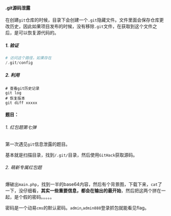 #### .git源码泄露

在创建`git`仓库的时候，目录下会创建一个`.git`隐藏文件。文件里面会保存仓库更改历史，因此如果项目发布的时候，没有移除`.git`文件，在获取到这个文件之后，是可以恢复源代码的。



##### 1. 验证

```php
# 访问这个路径，如果存在
/.git/config	
```



##### 2. 利用

```
# 查看git历史记录
git log
# 恢复版本
git diff xxxxx
```















#### 题目：



###### 1. 红包题第七弹

第一次遇见`git`信息泄露的题目。

基本就是扫描目录，找到`/.git/`目录，然后使用`GitHack`获取源码。





###### 2.  萌新专属红包题

爆破出`main.php`，找到一半的base64内容，然后有个背景图，下载下来，`cat`了一下，没仔细看，**其实一些重要信息，都会在输出的最开始**，然后把这两个拼在一起，是个假的密码。。。。。

密码是一个动易`cms`的默认密码。`admin`,`admin888`登录抓包就能看见flag。


